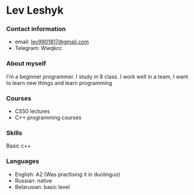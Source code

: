 # Lev Leshyk

### Contact information
* email: lev9901817@gmail.com
* Telegram: Wwqkcc
### About myself
I'm a beginner programmer. I study in 8 class. I work well in a team,
I want to learn new things and learn programming
### Courses
* CS50 lectures
* C++ programming courses
### Skills
Basic c++
### Languages
* English: A2 (Was practising it in duolinguo)
* Russian: native
* Belarusian: basic level
